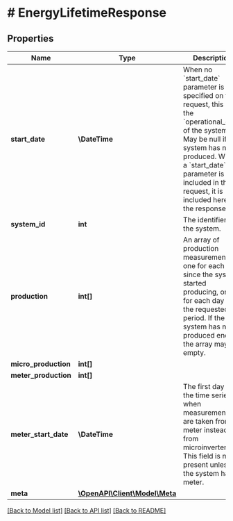 # # EnergyLifetimeResponse

## Properties

Name | Type | Description | Notes
------------ | ------------- | ------------- | -------------
**start_date** | **\DateTime** | When no &#x60;start_date&#x60; parameter is specified on the request, this is the &#x60;operational_date&#x60; of the system. May be null if system has never produced. When a &#x60;start_date&#x60; parameter is included in the request, it is included here in the response. |
**system_id** | **int** | The identifier of the system. |
**production** | **int[]** | An array of production measurements, one for each day since the system started producing, or one for each day of the requested period. If the system has never produced energy, the array may be empty. |
**micro_production** | **int[]** |  | [optional]
**meter_production** | **int[]** |  | [optional]
**meter_start_date** | **\DateTime** | The first day in the time series when measurements are taken from a meter instead of from microinverters. This field is not present unless the system has a meter. | [optional]
**meta** | [**\OpenAPI\Client\Model\Meta**](Meta.md) |  |

[[Back to Model list]](../../README.md#models) [[Back to API list]](../../README.md#endpoints) [[Back to README]](../../README.md)
